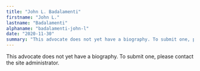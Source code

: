 ```yaml
---
title: "John L. Badalamenti"
firstname: "John L."
lastname: "Badalamenti"
alphaname: "badalamenti-john-l"
date: "2020-11-30"
summary: "This advocate does not yet have a biography. To submit one, please contact the site administrator."
---
```

This advocate does not yet have a biography. To submit one, please contact the site administrator.

